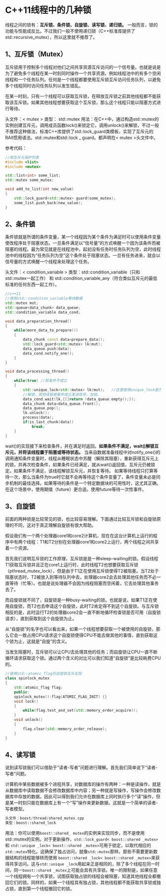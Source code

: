 # C++11线程中的几种锁

线程之间的锁有：**互斥锁、条件锁、自旋锁、读写锁、递归锁。** 一般而言，锁的功能与性能成反比。不过我们一般不使用递归锁（C++标准库提供了std::recursive_mutex），所以这里就不推荐了。

## 1、互斥锁（Mutex）

互斥锁用于控制多个线程对他们之间共享资源互斥访问的一个信号量。也就是说是为了避免多个线程在某一时刻同时操作一个共享资源。例如线程池中的有多个空闲线程和一个任务队列。任何是一个线程都要使用互斥锁互斥访问任务队列，以避免多个线程同时访问任务队列以发生错乱。

在某一时刻，只有一个线程可以获取互斥锁，在释放互斥锁之前其他线程都不能获取该互斥锁。如果其他线程想要获取这个互斥锁，那么这个线程只能以阻塞方式进行等待。

头文件：< mutex >
类型： std::mutex
用法：在C++中，通过构造std::mutex的实例创建互斥元，调用成员函数lock()来锁定它，调用unlock()来解锁，不过一般不推荐这种做法，标准C++库提供了std::lock_guard类模板，实现了互斥元的RAII惯用语法。std::mutex和std::lock _ guard。都声明在< mutex >头文件中。

参考代码：

```c++
//用互斥元保护列表
#include <list>
#include <mutex>

std::list<int> some_list;
std::mutex some_mutex;

void add_to_list(int new_value)
{
    std::lock_guard<std::mutex> guard(some_mutex);
    some_list.push_back(new_value);
}
```

## 2、条件锁

条件锁就是所谓的条件变量，某一个线程因为某个条件为满足时可以使用条件变量使改程序处于阻塞状态。一旦条件满足以“信号量”的方式唤醒一个因为该条件而被阻塞的线程。最为常见就是在线程池中，起初没有任务时任务队列为空，此时线程池中的线程因为“任务队列为空”这个条件处于阻塞状态。一旦有任务进来，就会以信号量的方式唤醒一个线程来处理这个任务。

头文件：< condition_variable >
类型：std::condition_variable（只和std::mutex一起工作） 和 std::condition_variable_any（符合类似互斥元的最低标准的任何东西一起工作）。

```c++
//c++11
//使用std::condition_variable等待数据
std::mutex mut;
std::queue<data_chunk> data_queue;
std::condition_variable data_cond;

void data_preparation_thread()
{
    while(more_data_to_prepare())
    {
        data_chunk const data=prepare_data();
        std::lock_guard<std::mutex> lk(mut);
        data_queue.push(data);
        data_cond.notify_one();
    }
}

void data_processing_thread()
{
    while(true) //若条件不成立
    {
        std::unique_lock<std::mutex> lk(mut);   //这里使用unique_lock是为了后面方便解锁
        //解锁，其他线程使条件成立发送信号，加锁。
        data_cond.wait(lk,{[]return !data_queue.empty();});
        data_chunk data=data_queue.front();
        data_queue.pop();
        lk.unlock();
        process(data);
        if(is_last_chunk(data))
            break;
    }
}
```

wait()的实现接下来检查条件，并在满足时返回。**如果条件不满足，wait()解锁互斥元，并将该线程置于阻塞或等待状态。** 当来自数据准备线程中对notify_one()的调用通知条件变量时，线程从睡眠状态中苏醒（解除其阻塞），重新获得互斥元上的锁，并再次检查条件，如果条件已经满足，就从wait()返回值，互斥元仍被锁定。如果条件不满足，该线程解锁互斥元，并恢复等待。
如果等待线程只打算等待一次，那么当条件为true时它就不会再等待这个条件变量了，条件变量未必是同步机制的最佳选择。如果等待的条件是一个特定数据块的可用性时，这尤其正确。在这个场景中，使用期值（future）更合适。使用future等待一次性事件。



## 3、自旋锁

前面的两种锁是比较常见的锁，也比较容易理解。下面通过比较互斥锁和自旋锁原理的不同，这对于真正理解自旋锁有很大帮助。

假设我们有一个两个处理器core1和core2计算机，现在在这台计算机上运行的程序中有两个线程：T1和T2分别在处理器core1和core2上运行，两个线程之间共享着一个资源。

首先我们说明互斥锁的工作原理，互斥锁是是一种sleep-waiting的锁。假设线程T1获取互斥锁并且正在core1上运行时，此时线程T2也想要获取互斥锁（pthread_mutex_lock），但是由于T1正在使用互斥锁使得T2被阻塞。当T2处于阻塞状态时，T2被放入到等待队列中去，处理器core2会去处理其他任务而不必一直等待（忙等）。也就是说处理器不会因为线程阻塞而空闲着，它去处理其他事务去了。

而自旋锁就不同了，自旋锁是一种busy-waiting的锁。也就是说，如果T1正在使用自旋锁，而T2也去申请这个自旋锁，此时T2肯定得不到这个自旋锁。与互斥锁相反的是，此时运行T2的处理器core2会一直不断地循环检查锁是否可用（自旋锁请求），直到获取到这个自旋锁为止。

从“自旋锁”的名字也可以看出来，如果一个线程想要获取一个被使用的自旋锁，那么它会一致占用CPU请求这个自旋锁使得CPU不能去做其他的事情，直到获取这个锁为止，这就是“自旋”的含义。

当发生阻塞时，互斥锁可以让CPU去处理其他的任务；而自旋锁让CPU一直不断循环请求获取这个锁。通过两个含义的对比可以我们知道“自旋锁”是比较耗费CPU的。

```c++
//使用std::atomic_flag的自旋锁互斥实现
class spinlock_mutex
{
    std::atomic_flag flag;
    public:
    spinlock_mutex():flag(ATOMIC_FLAG_INIT) {}
    void lock()
    {
        while(flag.test_and_set(std::memory_order_acquire));
    }
    void unlock()
    {
        flag.clear(std::memory_order_release);
    }
}
```

## 4、读写锁

说到读写锁我们可以借助于“读者-写者”问题进行理解。首先我们简单说下“读者-写者”问题。

计算机中某些数据被多个进程共享，对数据库的操作有两种：一种是读操作，就是从数据库中读取数据不会修改数据库中内容；另一种就是写操作，写操作会修改数据库中存放的数据。因此可以得到我们允许在数据库上同时执行多个“读”操作，但是某一时刻只能在数据库上有一个“写”操作来更新数据。这就是一个简单的读者-写者模型。

```c++
头文件：boost/thread/shared_mutex.cpp
类型：boost::shared_lock
```

用法：你可以使用`boost::shared_ mutex`的实例来实现同步，而不是使用std::mutex的实例。对于更新操作，`std::lock_guard< boost::shared _mutex>`和 `std::unique _lock< boost::shared _mutex>`可用于锁定，以取代相应的`std::mutex`特化。这确保了独占访问，就像`std::mutex`那样。那些不需要更新数据结构的线程能够转而使用 `boost::shared _lock< boost::shared _mutex>`来获得共享访问。这与`std::unique _lock`用起来正是相同的，除了多个线程在同一时间，同一`boost::shared _mutex`上可能会具有共享锁。唯一的限制是，如果任意一个线程拥有一个共享锁，试图获取独占锁的线程会被阻塞，知道其他线程全都撤回它们的锁。同样的，如果一个线程具有独占锁，其他线程都不能获取共享锁或独占锁，直到第一个线程撤回它的锁。